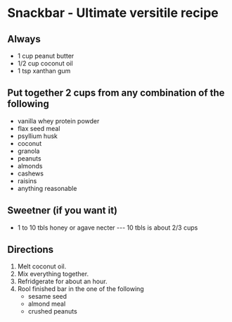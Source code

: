 # Snackbar - Ultimate versitile recipe

## Always
- 1 cup peanut butter
- 1/2 cup coconut oil
- 1 tsp xanthan gum

## Put together 2 cups from any combination of the following
- vanilla whey protein powder
- flax seed meal
- psyllium husk
- coconut
- granola
- peanuts 
- almonds
- cashews
- raisins
- anything reasonable

## Sweetner (if you want it)
- 1 to 10 tbls honey or agave necter 
--- 10 tbls is about 2/3 cups


## Directions
1. Melt coconut oil. 
2. Mix everything together. 
3. Refridgerate for about an hour. 
4. Rool finished bar in the one of the following
    - sesame seed
    - almond meal
    - crushed peanuts



